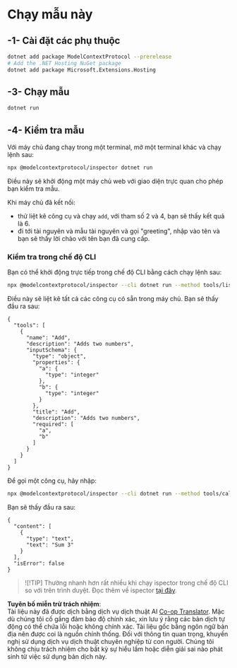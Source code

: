 <!--
CO_OP_TRANSLATOR_METADATA:
{
  "original_hash": "d1954cd45a2563dfea43bfe48cccb0c8",
  "translation_date": "2025-05-17T09:10:58+00:00",
  "source_file": "03-GettingStarted/01-first-server/solution/dotnet/README.md",
  "language_code": "vi"
}
-->
# Chạy mẫu này

## -1- Cài đặt các phụ thuộc

```bash
dotnet add package ModelContextProtocol --prerelease
# Add the .NET Hosting NuGet package
dotnet add package Microsoft.Extensions.Hosting
```

## -3- Chạy mẫu

```bash
dotnet run
```

## -4- Kiểm tra mẫu

Với máy chủ đang chạy trong một terminal, mở một terminal khác và chạy lệnh sau:

```bash
npx @modelcontextprotocol/inspector dotnet run
```

Điều này sẽ khởi động một máy chủ web với giao diện trực quan cho phép bạn kiểm tra mẫu.

Khi máy chủ đã kết nối:

- thử liệt kê công cụ và chạy `add`, với tham số 2 và 4, bạn sẽ thấy kết quả là 6.
- đi tới tài nguyên và mẫu tài nguyên và gọi "greeting", nhập vào tên và bạn sẽ thấy lời chào với tên bạn đã cung cấp.

### Kiểm tra trong chế độ CLI

Bạn có thể khởi động trực tiếp trong chế độ CLI bằng cách chạy lệnh sau:

```bash
npx @modelcontextprotocol/inspector --cli dotnet run --method tools/list
```

Điều này sẽ liệt kê tất cả các công cụ có sẵn trong máy chủ. Bạn sẽ thấy đầu ra sau:

```text
{
  "tools": [
    {
      "name": "Add",
      "description": "Adds two numbers",
      "inputSchema": {
        "type": "object",
        "properties": {
          "a": {
            "type": "integer"
          },
          "b": {
            "type": "integer"
          }
        },
        "title": "Add",
        "description": "Adds two numbers",
        "required": [
          "a",
          "b"
        ]
      }
    }
  ]
}
```

Để gọi một công cụ, hãy nhập:

```bash
npx @modelcontextprotocol/inspector --cli dotnet run --method tools/call --tool-name Add --tool-arg a=1 --tool-arg b=2
```

Bạn sẽ thấy đầu ra sau:

```text
{
  "content": [
    {
      "type": "text",
      "text": "Sum 3"
    }
  ],
  "isError": false
}
```

> ![!TIP]
> Thường nhanh hơn rất nhiều khi chạy ispector trong chế độ CLI so với trên trình duyệt.
> Đọc thêm về ispector [tại đây](https://github.com/modelcontextprotocol/inspector).

**Tuyên bố miễn trừ trách nhiệm**:  
Tài liệu này đã được dịch bằng dịch vụ dịch thuật AI [Co-op Translator](https://github.com/Azure/co-op-translator). Mặc dù chúng tôi cố gắng đảm bảo độ chính xác, xin lưu ý rằng các bản dịch tự động có thể chứa lỗi hoặc không chính xác. Tài liệu gốc bằng ngôn ngữ bản địa nên được coi là nguồn chính thống. Đối với thông tin quan trọng, khuyến nghị sử dụng dịch vụ dịch thuật chuyên nghiệp từ con người. Chúng tôi không chịu trách nhiệm cho bất kỳ sự hiểu lầm hoặc diễn giải sai nào phát sinh từ việc sử dụng bản dịch này.